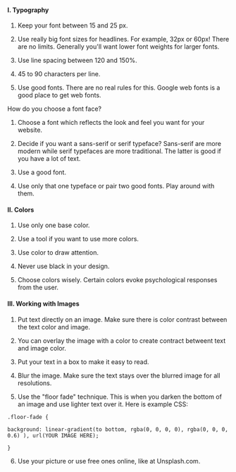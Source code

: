 #### I. Typography

1) Keep your font between 15 and 25 px.

2) Use really big font sizes for headlines. For example, 32px or 60px! There are no limits. Generally you'll want lower font weights for larger fonts.

3) Use line spacing between 120 and 150%.

4) 45 to 90 characters per line.

5) Use good fonts. There are no real rules for this. Google web fonts is a good place to get web fonts.

  How do you choose a font face?
  
  1) Choose a font which reflects the look and feel you want for your website.
  
  2) Decide if you want a sans-serif or serif typeface? Sans-serif are more modern while serif typefaces are more traditional. The latter
  is good if you have a lot of text.
  
  3) Use a good font.
  
  4) Use only that one typeface or pair two good fonts. Play around with them.
  
#### II. Colors

1) Use only one base color.

2) Use a tool if you want to use more colors.

3) Use color to draw attention.

4) Never use black in your design.

5) Choose colors wisely. Certain colors evoke psychological responses from the user.

#### III. Working with Images

1) Put text directly on an image. Make sure there is color contrast between the text color and image.

2) You can overlay the image with a color to create contract betweent text and image color.

3) Put your text in a box to make it easy to read.

4) Blur the image. Make sure the text stays over the blurred image for all resolutions.

5) Use the "floor fade" technique. This is when you darken the bottom of an image and use lighter text over it. Here is example CSS:

```
.floor-fade {

background: linear-gradient(to bottom, rgba(0, 0, 0, 0), rgba(0, 0, 0, 0.6) ), url(YOUR IMAGE HERE);

}
```

6) Use your picture or use free ones online, like at Unsplash.com.